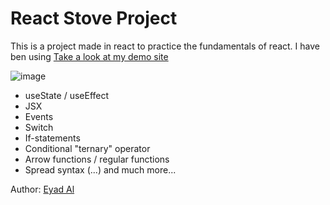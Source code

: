 # React Stove Project

This is a project made in react to practice the fundamentals of react.
I have ben using
[Take a look at my demo site](http://stove-react.surge.sh)

![image](https://user-images.githubusercontent.com/18538595/124900356-4567d380-dfe1-11eb-83be-1a2aa2cfffed.png)

- useState / useEffect
- JSX
- Events
- Switch
- If-statements
- Conditional "ternary" operator
- Arrow functions / regular functions
- Spread syntax (...) and much more...

Author: [Eyad Al](https://github.com/eyadal)
